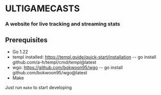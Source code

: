 # ULTIGAMECASTS
### A website for live tracking and streaming stats

## Prerequisites
- Go 1.22
- templ installed: https://templ.guide/quick-start/installation
-- go install github.com/a-h/templ/cmd/templ@latest
- wgo: https://github.com/bokwoon95/wgo
-- go install github.com/bokwoon95/wgo@latest
- Make

Just run `make` to start developing
